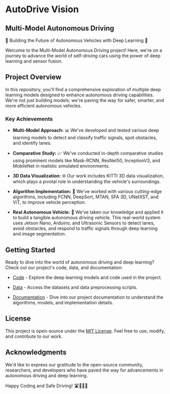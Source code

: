 # AutoDrive Vision

## Multi-Model Autonomous Driving

🚗 Building the Future of Autonomous Vehicles with Deep Learning 🤖

Welcome to the Multi-Model Autonomous Driving project! Here, we're on a journey to advance the world of self-driving cars using the power of deep learning and sensor fusion.

## Project Overview

In this repository, you'll find a comprehensive exploration of multiple deep learning models designed to enhance autonomous driving capabilities. We're not just building models; we're paving the way for safer, smarter, and more efficient autonomous vehicles.

### Key Achievements

- **Multi-Model Approach:** 📊 We've developed and tested various deep learning models to detect and classify traffic signals, spot obstacles, and identify lanes.

- **Comparative Study:** 📈 We've conducted in-depth comparative studies using prominent models like Mask-RCNN, ResNet50, InceptionV3, and MobileNet in realistic simulated environments.

- **3D Data Visualization:** 🌐 Our work includes KITTI 3D data visualization, which plays a pivotal role in understanding the vehicle's surroundings.

- **Algorithm Implementation:** 🤖 We've worked with various cutting-edge algorithms, including FCNN, DeepSort, MTAN, SFA 3D, UNetXST, and ViT, to improve vehicle perception.

- **Real Autonomous Vehicle:** 🚀 We've taken our knowledge and applied it to build a tangible autonomous driving vehicle. This real-world system uses Jetson Nano, Arduino, and Ultrasonic Sensors to detect lanes, avoid obstacles, and respond to traffic signals through deep learning and image segmentation.

## Getting Started

Ready to dive into the world of autonomous driving and deep learning? Check out our project's code, data, and documentation:

- [Code](/code) - Explore the deep learning models and code used in the project.

- [Data](/data) - Access the datasets and data preprocessing scripts.

- [Documentation](/docs) - Dive into our project documentation to understand the algorithms, models, and implementation details.


## License

This project is open-source under the [MIT License](/LICENSE). Feel free to use, modify, and contribute to our work.

## Acknowledgments

We'd like to express our gratitude to the open-source community, researchers, and developers who have paved the way for advancements in autonomous driving and deep learning.

Happy Coding and Safe Driving! 🛣️👨‍💻🚗


